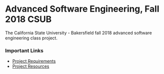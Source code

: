 # Advanced Software Engineering, Fall 2018 CSUB

The California State University - Bakersfield fall 2018 advanced software engineering class project.

### Important Links

* [Project Requirements](https://github.com/CSUB-CMPS4350/fall2018/blob/master/REQUIREMENTS.md)
* [Project Resources](https://github.com/CSUB-CMPS4350/fall2018/blob/master/RESOURCES.md)
